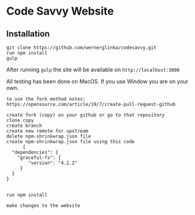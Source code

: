 # Code Savvy Website

## Installation
````
git clone https://github.com/wernerglinka/codesavvy.git
run npm install
gulp
````

After running `gulp` the site will be available on `http://localhost:3000`

All testing has been done on MacOS. If you use Window you are on your own.



``````````
to use the fork method notes:  https://opensource.com/article/19/7/create-pull-request-github

create fork (copy) on your github or go to that repository
clone copy
create branch
create new remote for upstream
delete npm-shrinkwrap.json file
create npm-shrinkwrap.json file using this code
      {
  "dependencies": {
    "graceful-fs": {
        "version": "4.2.2"
     }
  }
}


run npm install

make changes to the website


